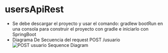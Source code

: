 # usersApiRest
* Se debe descargar el proyecto y usar el comando: gradlew bootRun en una consola para construir el proyecto con gradle e iniciarlo con SpringBoot
* Diagrama De Secuencia del request POST /usuario
![POST usuario Sequence Diagram](https://user-images.githubusercontent.com/18076074/125970926-847a2f3a-29e3-4496-a44c-cf073852570c.png)
